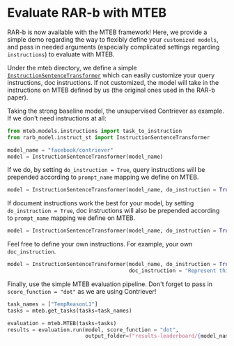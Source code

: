 # Evaluate RAR-b with MTEB

RAR-b is now available with the MTEB framework! Here, we provide a simple demo regarding the way to flexibly define your `customized models`, and pass in needed arguments (especially complicated settings regarding `instructions`) to evaluate with MTEB.

Under the mteb directory, we define a simple [`InstructionSentenceTransformer`](https://github.com/gowitheflow-1998/RAR-b/blob/main/scripts/mteb/rarb_model/instruct_st.py) which can easily customize your query instructions, doc instructions. If not customized, the model will take in the instructions on MTEB defined by us (the original ones used in the RAR-b paper).

Taking the strong baseline model, the unsupervised Contriever as example. If we don't need instructions at all:

```python
from mteb.models.instructions import task_to_instruction
from rarb_model.instruct_st import InstructionSentenceTransformer

model_name = "facebook/contriever"
model = InstructionSentenceTransformer(model_name)
```

If we do, by setting `do_instruction = True`, query instructions will be prepended according to `prompt_name` mapping we define on MTEB.
```python
model = InstructionSentenceTransformer(model_name, do_instruction = True)
```

If document instructions work the best for your model, by setting `do_instruction = True`, doc instructions will also be prepended according to `prompt_name` mapping we define on MTEB.
```python
model = InstructionSentenceTransformer(model_name, do_instruction = True, do_doc_instruction = True)
```

Feel free to define your own instructions. For example, your own `doc_instruction`.

```python
model = InstructionSentenceTransformer(model_name, do_instruction = True, do_doc_instruction = True,
                                       doc_instruction = "Represent this date to answer a temporal reasoning question.")
```

Finally, use the simple MTEB evaluation pipeline. Don't forget to pass in `score_function = "dot"` as we are using Contriever!
```python
task_names = ["TempReasonL1"]
tasks = mteb.get_tasks(tasks=task_names)

evaluation = mteb.MTEB(tasks=tasks)
results = evaluation.run(model, score_function = "dot",
                         output_folder=f"results-leaderboard/{model_name}/RAR-b-wo-inst")
```
